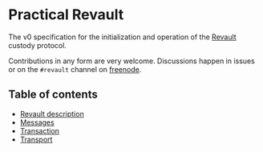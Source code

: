 # Practical Revault

The v0 specification for the initialization and operation of the [Revault](revault.pdf)
custody protocol.

Contributions in any form are very welcome. Discussions happen in issues or on the
`#revault` channel on [freenode](https://webchat.freenode.net/).

## Table of contents

- [Revault description](revault.pdf)
- [Messages](messages.md)
- [Transaction](transactions.md)
- [Transport](transport.md)
